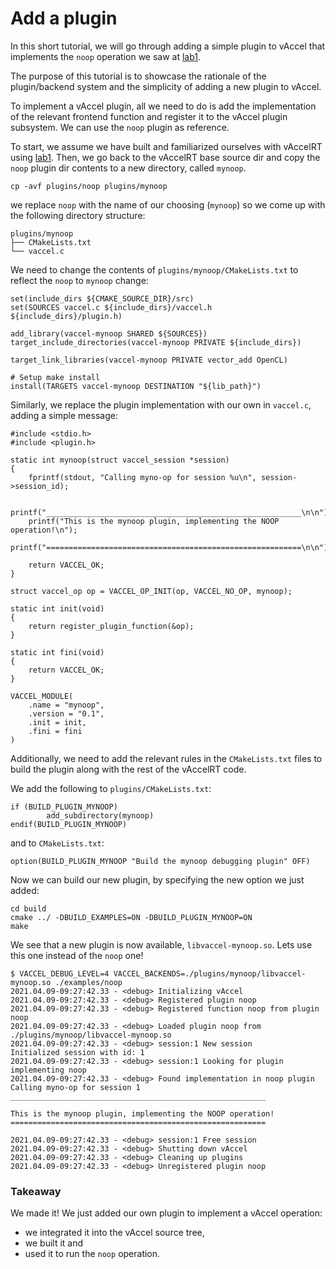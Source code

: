 # Add a plugin

In this short tutorial, we will go through adding a simple plugin to vAccel
that implements the `noop` operation we saw at
[lab1](https://github.com/nubificus/vaccel-tutorials/blob/main/lab1/README.md).

The purpose of this tutorial is to showcase the rationale of the plugin/backend
system and the simplicity of adding a new plugin to vAccel.

To implement a vAccel plugin, all we need to do is add the implementation of
the relevant frontend function and register it to the vAccel plugin subsystem.
We can use the `noop` plugin as reference.

To start, we assume we have built and familiarized ourselves with vAccelRT
using
[lab1](https://github.com/nubificus/vaccel-tutorials/blob/main/lab1/README.md).
Then, we go back to the vAccelRT base source dir and copy the `noop` plugin dir
contents to a new directory, called `mynoop`.

```
cp -avf plugins/noop plugins/mynoop
```

we replace `noop` with the name of our choosing (`mynoop`) so we come up with
the following directory structure:

```
plugins/mynoop
├── CMakeLists.txt
└── vaccel.c
```

We need to change the contents of `plugins/mynoop/CMakeLists.txt` to reflect
the `noop` to `mynoop` change:

```
set(include_dirs ${CMAKE_SOURCE_DIR}/src)
set(SOURCES vaccel.c ${include_dirs}/vaccel.h ${include_dirs}/plugin.h)

add_library(vaccel-mynoop SHARED ${SOURCES})
target_include_directories(vaccel-mynoop PRIVATE ${include_dirs})

target_link_libraries(vaccel-mynoop PRIVATE vector_add OpenCL)

# Setup make install
install(TARGETS vaccel-mynoop DESTINATION "${lib_path}")
```

Similarly, we replace the plugin implementation with our own in `vaccel.c`,
adding a simple message:

```
#include <stdio.h>
#include <plugin.h>

static int mynoop(struct vaccel_session *session)
{
	fprintf(stdout, "Calling myno-op for session %u\n", session->session_id);

	printf("_________________________________________________________\n\n");
	printf("This is the mynoop plugin, implementing the NOOP operation!\n");
	printf("=========================================================\n\n");

	return VACCEL_OK;
}

struct vaccel_op op = VACCEL_OP_INIT(op, VACCEL_NO_OP, mynoop);

static int init(void)
{
	return register_plugin_function(&op);
}

static int fini(void)
{
	return VACCEL_OK;
}

VACCEL_MODULE(
	.name = "mynoop",
	.version = "0.1",
	.init = init,
	.fini = fini
)
```

Additionally, we need to add the relevant rules in the `CMakeLists.txt` files
to build the plugin along with the rest of the vAccelRT code.

We add the following to `plugins/CMakeLists.txt`:

```
if (BUILD_PLUGIN_MYNOOP)
        add_subdirectory(mynoop)
endif(BUILD_PLUGIN_MYNOOP)
```

and to `CMakeLists.txt`:

```
option(BUILD_PLUGIN_MYNOOP "Build the mynoop debugging plugin" OFF)
```

Now we can build our new plugin, by specifying the new option we just added:

```
cd build
cmake ../ -DBUILD_EXAMPLES=ON -DBUILD_PLUGIN_MYNOOP=ON
make
```

We see that a new plugin is now available, `libvaccel-mynoop.so`. Lets use this
one instead of the `noop` one!

```
$ VACCEL_DEBUG_LEVEL=4 VACCEL_BACKENDS=./plugins/mynoop/libvaccel-mynoop.so ./examples/noop
2021.04.09-09:27:42.33 - <debug> Initializing vAccel
2021.04.09-09:27:42.33 - <debug> Registered plugin noop
2021.04.09-09:27:42.33 - <debug> Registered function noop from plugin noop
2021.04.09-09:27:42.33 - <debug> Loaded plugin noop from ./plugins/mynoop/libvaccel-mynoop.so
2021.04.09-09:27:42.33 - <debug> session:1 New session
Initialized session with id: 1
2021.04.09-09:27:42.33 - <debug> session:1 Looking for plugin implementing noop
2021.04.09-09:27:42.33 - <debug> Found implementation in noop plugin
Calling myno-op for session 1
_________________________________________________________

This is the mynoop plugin, implementing the NOOP operation!
=========================================================

2021.04.09-09:27:42.33 - <debug> session:1 Free session
2021.04.09-09:27:42.33 - <debug> Shutting down vAccel
2021.04.09-09:27:42.33 - <debug> Cleaning up plugins
2021.04.09-09:27:42.33 - <debug> Unregistered plugin noop
```

### Takeaway

We made it! We just added our own plugin to implement a vAccel operation: 
- we integrated it into the vAccel source tree, 
- we built it and 
- used it to run the `noop` operation.
